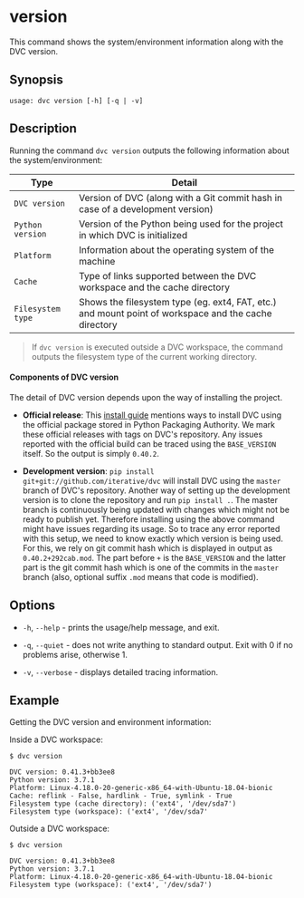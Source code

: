 # version

This command shows the system/environment information along with the DVC
version.

## Synopsis

```usage
usage: dvc version [-h] [-q | -v]
```

## Description

Running the command `dvc version` outputs the following information about the
system/environment:

| Type              | Detail                                                                                               |
| ----------------- | ---------------------------------------------------------------------------------------------------- |
| `DVC version`     | Version of DVC (along with a Git commit hash in case of a development version)                       |
| `Python version`  | Version of the Python being used for the project in which DVC is initialized                         |
| `Platform`        | Information about the operating system of the machine                                                |
| `Cache`           | Type of links supported between the DVC workspace and the cache directory                            |
| `Filesystem type` | Shows the filesystem type (eg. ext4, FAT, etc.) and mount point of workspace and the cache directory |

> If `dvc version` is executed outside a DVC workspace, the command outputs the
> filesystem type of the current working directory.

#### Components of DVC version

The detail of DVC version depends upon the way of installing the project.

- **Official release**: This [install guide](/doc/get-started/install) mentions
  ways to install DVC using the official package stored in Python Packaging
  Authority. We mark these official releases with tags on DVC's repository. Any
  issues reported with the official build can be traced using the `BASE_VERSION`
  itself. So the output is simply `0.40.2`.

- **Development version**: `pip install git+git://github.com/iterative/dvc` will
  install DVC using the `master` branch of DVC's repository. Another way of
  setting up the development version is to clone the repository and run
  `pip install .`. The master branch is continuously being updated with changes
  which might not be ready to publish yet. Therefore installing using the above
  command might have issues regarding its usage. So to trace any error reported
  with this setup, we need to know exactly which version is being used. For
  this, we rely on git commit hash which is displayed in output as
  `0.40.2+292cab.mod`. The part before `+` is the `BASE_VERSION` and the latter
  part is the git commit hash which is one of the commits in the `master` branch
  (also, optional suffix `.mod` means that code is modified).

## Options

- `-h`, `--help` - prints the usage/help message, and exit.

- `-q`, `--quiet` - does not write anything to standard output. Exit with 0 if
  no problems arise, otherwise 1.

- `-v`, `--verbose` - displays detailed tracing information.

## Example

Getting the DVC version and environment information:

Inside a DVC workspace:

```dvc
$ dvc version

DVC version: 0.41.3+bb3ee8
Python version: 3.7.1
Platform: Linux-4.18.0-20-generic-x86_64-with-Ubuntu-18.04-bionic
Cache: reflink - False, hardlink - True, symlink - True
Filesystem type (cache directory): ('ext4', '/dev/sda7')
Filesystem type (workspace): ('ext4', '/dev/sda7'
```

Outside a DVC workspace:

```dvc
$ dvc version

DVC version: 0.41.3+bb3ee8
Python version: 3.7.1
Platform: Linux-4.18.0-20-generic-x86_64-with-Ubuntu-18.04-bionic
Filesystem type (workspace): ('ext4', '/dev/sda7')
```
